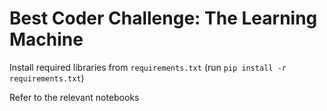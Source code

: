 # Best Coder Challenge: The Learning Machine

Install required libraries from `requirements.txt`
(run `pip install -r requirements.txt`)

Refer to the relevant notebooks
